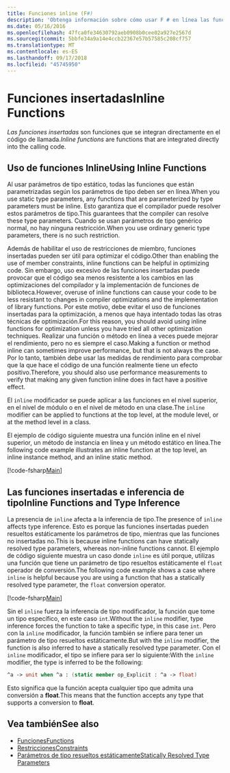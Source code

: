 ```yaml
---
title: Funciones inline (F#)
description: 'Obtenga información sobre cómo usar F # en línea las funciones que se integran directamente en el código de llamada.'
ms.date: 05/16/2016
ms.openlocfilehash: 47fca0fe34630792aeb0908b0cee02a927e2567d
ms.sourcegitcommit: 5bbfe34a9a14e4ccb22367e57b57585c208cf757
ms.translationtype: MT
ms.contentlocale: es-ES
ms.lasthandoff: 09/17/2018
ms.locfileid: "45745950"
---
```

# <a name="inline-functions"></a><span data-ttu-id="af650-103">Funciones insertadas</span><span class="sxs-lookup"><span data-stu-id="af650-103">Inline Functions</span></span>

<span data-ttu-id="af650-104">*Las funciones insertadas* son funciones que se integran directamente en el código de llamada.</span><span class="sxs-lookup"><span data-stu-id="af650-104">*Inline functions* are functions that are integrated directly into the calling code.</span></span>

## <a name="using-inline-functions"></a><span data-ttu-id="af650-105">Uso de funciones Inline</span><span class="sxs-lookup"><span data-stu-id="af650-105">Using Inline Functions</span></span>

<span data-ttu-id="af650-106">Al usar parámetros de tipo estático, todas las funciones que están parametrizadas según los parámetros de tipo deben ser en línea.</span><span class="sxs-lookup"><span data-stu-id="af650-106">When you use static type parameters, any functions that are parameterized by type parameters must be inline.</span></span> <span data-ttu-id="af650-107">Esto garantiza que el compilador puede resolver estos parámetros de tipo.</span><span class="sxs-lookup"><span data-stu-id="af650-107">This guarantees that the compiler can resolve these type parameters.</span></span> <span data-ttu-id="af650-108">Cuando se usan parámetros de tipo genérico normal, no hay ninguna restricción.</span><span class="sxs-lookup"><span data-stu-id="af650-108">When you use ordinary generic type parameters, there is no such restriction.</span></span>

<span data-ttu-id="af650-109">Además de habilitar el uso de restricciones de miembro, funciones insertadas pueden ser útil para optimizar el código.</span><span class="sxs-lookup"><span data-stu-id="af650-109">Other than enabling the use of member constraints, inline functions can be helpful in optimizing code.</span></span> <span data-ttu-id="af650-110">Sin embargo, uso excesivo de las funciones insertadas puede provocar que el código sea menos resistente a los cambios en las optimizaciones del compilador y la implementación de funciones de biblioteca.</span><span class="sxs-lookup"><span data-stu-id="af650-110">However, overuse of inline functions can cause your code to be less resistant to changes in compiler optimizations and the implementation of library functions.</span></span> <span data-ttu-id="af650-111">Por este motivo, debe evitar el uso de funciones insertadas para la optimización, a menos que haya intentado todas las otras técnicas de optimización.</span><span class="sxs-lookup"><span data-stu-id="af650-111">For this reason, you should avoid using inline functions for optimization unless you have tried all other optimization techniques.</span></span> <span data-ttu-id="af650-112">Realizar una función o método en línea a veces puede mejorar el rendimiento, pero no es siempre el caso.</span><span class="sxs-lookup"><span data-stu-id="af650-112">Making a function or method inline can sometimes improve performance, but that is not always the case.</span></span> <span data-ttu-id="af650-113">Por lo tanto, también debe usar las medidas de rendimiento para comprobar que la que hace el código de una función realmente tiene un efecto positivo.</span><span class="sxs-lookup"><span data-stu-id="af650-113">Therefore, you should also use performance measurements to verify that making any given function inline does in fact have a positive effect.</span></span>

<span data-ttu-id="af650-114">El `inline` modificador se puede aplicar a las funciones en el nivel superior, en el nivel de módulo o en el nivel de método en una clase.</span><span class="sxs-lookup"><span data-stu-id="af650-114">The `inline` modifier can be applied to functions at the top level, at the module level, or at the method level in a class.</span></span>

<span data-ttu-id="af650-115">El ejemplo de código siguiente muestra una función inline en el nivel superior, un método de instancia en línea y un método estático en línea.</span><span class="sxs-lookup"><span data-stu-id="af650-115">The following code example illustrates an inline function at the top level, an inline instance method, and an inline static method.</span></span>

[!code-fsharp[Main](../../../../samples/snippets/fsharp/lang-ref-3/snippet201.fs)]

## <a name="inline-functions-and-type-inference"></a><span data-ttu-id="af650-116">Las funciones insertadas e inferencia de tipo</span><span class="sxs-lookup"><span data-stu-id="af650-116">Inline Functions and Type Inference</span></span>

<span data-ttu-id="af650-117">La presencia de `inline` afecta a la inferencia de tipo.</span><span class="sxs-lookup"><span data-stu-id="af650-117">The presence of `inline` affects type inference.</span></span> <span data-ttu-id="af650-118">Esto es porque las funciones insertadas pueden resueltos estáticamente los parámetros de tipo, mientras que las funciones no insertadas no.</span><span class="sxs-lookup"><span data-stu-id="af650-118">This is because inline functions can have statically resolved type parameters, whereas non-inline functions cannot.</span></span> <span data-ttu-id="af650-119">El ejemplo de código siguiente muestra un caso donde `inline` es útil porque, utilizas una función que tiene un parámetro de tipo resueltos estáticamente el `float` operador de conversión.</span><span class="sxs-lookup"><span data-stu-id="af650-119">The following code example shows a case where `inline` is helpful because you are using a function that has a statically resolved type parameter, the `float` conversion operator.</span></span>

[!code-fsharp[Main](../../../../samples/snippets/fsharp/lang-ref-3/snippet202.fs)]

<span data-ttu-id="af650-120">Sin el `inline` fuerza la inferencia de tipo modificador, la función que tome un tipo específico, en este caso `int`.</span><span class="sxs-lookup"><span data-stu-id="af650-120">Without the `inline` modifier, type inference forces the function to take a specific type, in this case `int`.</span></span> <span data-ttu-id="af650-121">Pero con la `inline` modificador, la función también se infiere para tener un parámetro de tipo resueltos estáticamente.</span><span class="sxs-lookup"><span data-stu-id="af650-121">But with the `inline` modifier, the function is also inferred to have a statically resolved type parameter.</span></span> <span data-ttu-id="af650-122">Con el `inline` modificador, el tipo se infiere para ser lo siguiente:</span><span class="sxs-lookup"><span data-stu-id="af650-122">With the `inline` modifier, the type is inferred to be the following:</span></span>

```fsharp
^a -> unit when ^a : (static member op_Explicit : ^a -> float)
```

<span data-ttu-id="af650-123">Esto significa que la función acepta cualquier tipo que admita una conversión a **float**.</span><span class="sxs-lookup"><span data-stu-id="af650-123">This means that the function accepts any type that supports a conversion to **float**.</span></span>

## <a name="see-also"></a><span data-ttu-id="af650-124">Vea también</span><span class="sxs-lookup"><span data-stu-id="af650-124">See also</span></span>

- [<span data-ttu-id="af650-125">Funciones</span><span class="sxs-lookup"><span data-stu-id="af650-125">Functions</span></span>](index.md)
- [<span data-ttu-id="af650-126">Restricciones</span><span class="sxs-lookup"><span data-stu-id="af650-126">Constraints</span></span>](../generics/constraints.md)
- [<span data-ttu-id="af650-127">Parámetros de tipo resueltos estáticamente</span><span class="sxs-lookup"><span data-stu-id="af650-127">Statically Resolved Type Parameters</span></span>](../generics/statically-resolved-type-parameters.md)
